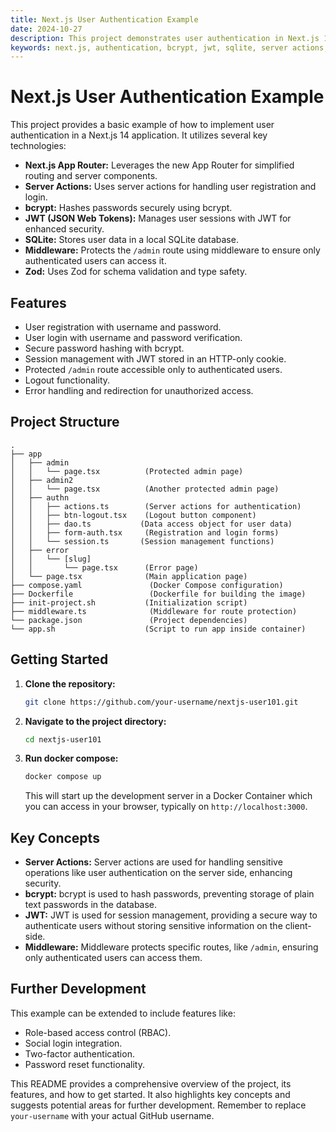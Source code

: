 ```yaml
---
title: Next.js User Authentication Example
date: 2024-10-27
description: This project demonstrates user authentication in Next.js 14 using server-side actions, bcrypt for password hashing, JWT for session management, and SQLite for user storage.  Includes middleware for protected routes.
keywords: next.js, authentication, bcrypt, jwt, sqlite, server actions, middleware, react
---
```


# Next.js User Authentication Example

This project provides a basic example of how to implement user authentication in a Next.js 14 application.  It utilizes several key technologies:

* **Next.js App Router:**  Leverages the new App Router for simplified routing and server components.
* **Server Actions:** Uses server actions for handling user registration and login.
* **bcrypt:**  Hashes passwords securely using bcrypt.
* **JWT (JSON Web Tokens):**  Manages user sessions with JWT for enhanced security.
* **SQLite:**  Stores user data in a local SQLite database.
* **Middleware:** Protects the `/admin` route using middleware to ensure only authenticated users can access it.
* **Zod:**  Uses Zod for schema validation and type safety.

## Features

* User registration with username and password.
* User login with username and password verification.
* Secure password hashing with bcrypt.
* Session management with JWT stored in an HTTP-only cookie.
* Protected `/admin` route accessible only to authenticated users.
* Logout functionality.
* Error handling and redirection for unauthorized access.

## Project Structure

```
.
├── app
│   ├── admin
│   │   └── page.tsx          (Protected admin page)
│   ├── admin2
│   │   └── page.tsx          (Another protected admin page)
│   ├── authn
│   │   ├── actions.ts        (Server actions for authentication)
│   │   ├── btn-logout.tsx    (Logout button component)
│   │   ├── dao.ts           (Data access object for user data)
│   │   ├── form-auth.tsx     (Registration and login forms)
│   │   └── session.ts       (Session management functions)
│   ├── error
│   │   └── [slug]
│   │       └── page.tsx      (Error page)
│   └── page.tsx              (Main application page)
├── compose.yaml               (Docker Compose configuration)
├── Dockerfile                 (Dockerfile for building the image)
├── init-project.sh           (Initialization script)
├── middleware.ts              (Middleware for route protection)
└── package.json               (Project dependencies)
└── app.sh                    (Script to run app inside container)
```

## Getting Started

1. **Clone the repository:**

   ```bash
   git clone https://github.com/your-username/nextjs-user101.git
   ```

2. **Navigate to the project directory:**

   ```bash
   cd nextjs-user101
   ```

3. **Run docker compose:**
   ```bash
   docker compose up
   ```
   This will start up the development server in a Docker Container which you can access in your browser, typically on  `http://localhost:3000`.

## Key Concepts

* **Server Actions:** Server actions are used for handling sensitive operations like user authentication on the server side, enhancing security.
* **bcrypt:** bcrypt is used to hash passwords, preventing storage of plain text passwords in the database.
* **JWT:** JWT is used for session management, providing a secure way to authenticate users without storing sensitive information on the client-side.
* **Middleware:** Middleware protects specific routes, like `/admin`, ensuring only authenticated users can access them.



## Further Development

This example can be extended to include features like:

* Role-based access control (RBAC).
* Social login integration.
* Two-factor authentication.
* Password reset functionality.


This README provides a comprehensive overview of the project, its features, and how to get started. It also highlights key concepts and suggests potential areas for further development.  Remember to replace `your-username` with your actual GitHub username.